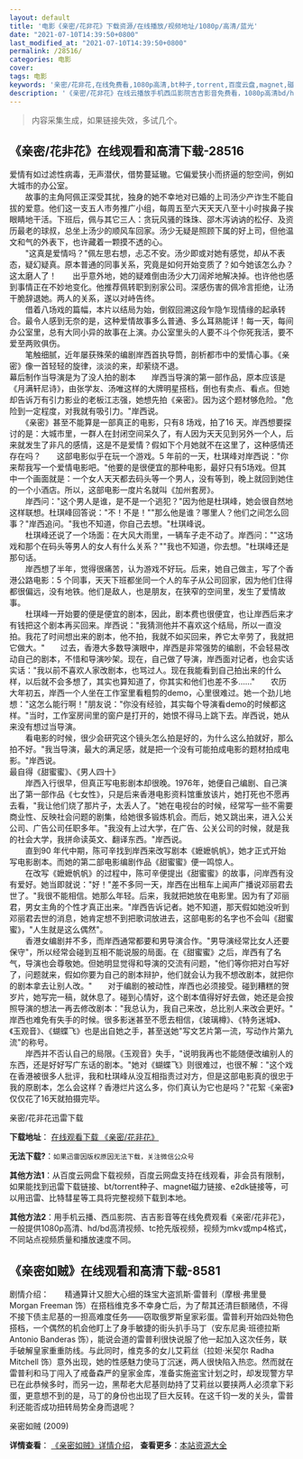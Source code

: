 ```yaml
---
layout: default
title: '电影《亲密/花非花》下载资源/在线播放/视频地址/1080p/高清/蓝光'
date: "2021-07-10T14:39:50+0800"
last_modified_at: "2021-07-10T14:39:50+0800"
permalink: /28516/
categories: 电影
cover:
tags: 电影
keywords: '亲密/花非花,在线免费看,1080p高清,bt种子,torrent,百度云盘,magnet,磁力链,迅雷下载资源'
description: '《亲密/花非花》在线云播放手机西瓜影院吉吉影音免费看，1080p高清bd/hd未删减完整版和tc抢先枪版，mkv/mp4格式，附带bt/torrent种子、magnet/磁力链、百度云盘、网盘资源迅雷下载链接'
---
```


>内容采集生成，如果链接失效，多试几个。


## 《亲密/花非花》在线观看和高清下载-28516

爱情有如过滤性病毒，无声潜伏，借势蔓延辙。它偏爱狭小而挤逼的恕空间，例如大城市的办公室。<br />　　故事的主角阿佩正深受其扰，独身的她不幸地对已婚的上司汤少产诈生不能自拔的爱意。他们这一支五人市务推广小组，每周五至六天天天八至十小时挨鼻子挨眼睛地干活。下班后，佩与其它三人：贪玩风骚的珠珠、邵木泻讷讷的松仔、及资历最老的球叔，总坐上汤少的顺风车回家。汤少无疑是照顾下属的好上司，但他温文和气的外表下，也许藏着一颗摸不透的心。<br />　　"这真是爱情吗？"佩左思右想，忐忑不安。汤少即或对她有感觉，却从不表态，疑幻疑真。原本普通的同事关系，究竟是如何开始变质了？如今她该怎么办？这太磨人了！　　出乎意外地，她的疑难倒由汤少大刀阔斧地解决掉。也许他也感到事情正在不妙地变化。他推荐佩转职到别家公司。深感伤害的佩冷言拒绝，让汤干脆辞退她。两人的关系，遂以对峙告终。<br />　　借着八场戏的篇幅，本片以结局为始，倒叙回溯这段乍隐乍现情缘的起承转合。最令人感到无奈的是，这种爱情故事多么普通、多么耳熟能详！每一天，每间办公室里，总有大同小异的故事在上演。办公室里头的人要不斗个你死我活，要不爱至两败俱伤。<br />　　笔触细腻，近年屡获殊荣的编剧岸西首执导筒，剖析都市中的爱情心事。《亲密》像一首轻轻的旋律，淡淡的来，却萦绕不退。<br />幕后制作当导演是为了没人拍的剧本　　岸西当导演的第一部作品，原本应该是《月满轩尼诗》，由张学友、汤唯这样的大牌明星搭档，倒也有卖点、看点。但她却告诉万有引力影业的老板江志强，她想先拍《亲密》。因为这个题材够危险。"危险到一定程度，对我就有吸引力。"岸西说。<br />　　《亲密》甚至不能算是一部真正的电影，只有8 场戏，拍了16 天。岸西想要探讨的是：大城市里，一群人在封闭空间呆久了，有人因为天天见到另外一个人，后来就发生了非凡的感情，这是不是爱情？假如下个月她就不在这里了，这种感情还存在吗？　　这部电影似乎在玩一个游戏。5 年前的一天，杜琪峰对岸西说："你来帮我写一个爱情电影吧。"他要的是很便宜的那种电影，最好只有5场戏。但其中一个画面就是：一个女人天天都去码头等一个男人，没有等到，晚上就回到她住的一个小酒店。所以，这部电影一度片名就叫《加州套房》。<br />　　岸西问："这个男人是谁，是不是一个逃犯？"因为他是杜琪峰，她会很自然地这样联想。杜琪峰回答说："不！不是！""那么他是谁？哪里人？他们之间怎么回事？"岸西追问。"我也不知道，你自己去想。"杜琪峰说。<br />　　杜琪峰还说了一个场面：在大风大雨里，一辆车子走不动了。岸西问：""这场戏和那个在码头等男人的女人有什么关系？""我也不知道，你去想。"杜琪峰还是那句话。<br />　　岸西想了半年，觉得很痛苦，认为游戏不好玩。后来，她自己做主，写了个香港公路电影：5 个同事，天天下班都坐同一个人的车子从公司回家，因为他们住得都很偏远，没有地铁。他们是敌人，也是朋友，在狭窄的空间里，发生了爱情故事。<br />　　杜琪峰一开始要的便是便宜的剧本，因此，剧本费也很便宜，也让岸西后来才有钱把这个剧本再买回来。岸西说："我猜测他并不喜欢这个结局，所以一直没拍。我花了时间想出来的剧本，他不拍，我就不如买回来，养它太辛劳了，我就把它做大。"　　过去，香港大多数导演眼中，岸西是非常强势的编剧，不会轻易改动自己的剧本，不惜和导演吵架。现在，自己做了导演，岸西面对记者，也会实话实话："我以前不喜欢人家改剧本，也骂过人。现在我能看到自己拍出来的什么样，以后就不会多想了，其实也算知道了，你其实和他们也差不多……"　　农历大年初五，岸西一个人坐在工作室里看粗剪的demo，心里很难过。她一个劲儿地想："这怎么能行啊！"朋友说："你没有经验，其实每个导演看demo的时候都这样。"当时，工作室房间里的窗户是打开的，她恨不得马上跳下去。岸西说，她从来没有想过当导演。<br />　　看电影的时候，很少会研究这个镜头怎么拍是好的，为什么这么拍就好，那么拍不好。"我当导演，最大的满足感，就是把一个没有可能拍成电影的题材拍成电影。"岸西说。<br />最自得《甜蜜蜜》、《男人四十》<br />　　岸西入行很早，但真正写电影剧本却很晚。1976年，她便自己编剧、自己演出了第一部作品《七女性》，只是后来香港电影资料馆重放该片，她打死也不愿再去看，"我让他们烧了那片子，太丢人了。"她在电视台的时候，经常写一些不需要商业性、反映社会问题的剧集，给她很多锻炼机会。而后，她又跳出来，进入公关公司、广告公司任职多年。"我没有上过大学，在广告、公关公司的时候，就是我的社会大学，我拼命读英文、翻译东西。"岸西说。<br />　　直到90 年代中期，陈可辛找到岸西来改写剧本《嬷嬷帆帆》，她才正式开始写电影剧本。而她的第二部电影编剧作品《甜蜜蜜》便一鸣惊人。<br />　　在改写《嬷嬷帆帆》的过程中，陈可辛便提出《甜蜜蜜》的故事，问岸西有没有爱好。她当即就说："好！"差不多同一天，岸西在出租车上闻声广播说邓丽君去世了。"我很不能相信。她那么年轻。后来，我就把她放在电影里。因为有了邓丽君，男女主角的个性才真正出来。"岸西告诉记者。她不知道，那天假如她没听到邓丽君去世的消息，她肯定想不到把歌词放进去，这部电影的名字也不会叫《甜蜜蜜》，"人生就是这么偶然"。<br />　　香港女编剧并不多，而岸西通常都要和男导演合作。"男导演经常比女人还要保守"，所以经常会碰到互相不能说服的局面。在《甜蜜蜜》之后，岸西有了名气，导演也会尊敬她。但她明显觉得和导演的交流有问题，"他们等你把对白写好了，问题就来，假如你要为自己的剧本辩护，他们就会认为我不想改剧本，就把你的剧本拿去让别人改。"　　对于编剧的被动性，岸西也必须接受。碰到糟糕的贺岁片，她写完一稿，就休息了。碰到心情好，这个剧本值得好好去做，她还是会按照导演的想法一再去修改剧本："我总认为，我自己来改，总比别人来改会更好。"　　岸西也难免有失手的时候。很多影迷甚至不愿去相信，《玻璃樽》、《特务迷城》、《玉观音》、《蝴蝶飞》也是出自她之手，甚至送她"写文艺片第一流，写动作片第九流"的称号。<br />　　岸西并不否认自己的局限。《玉观音》失手，"说明我再也不能随便改编别人的东西，还是好好写广东话的剧本。"她对《蝴蝶飞》则很难过，也很不解："这个戏在香港被很多人批评，我和杜琪峰从没互相指责过对方，但是这部电影真的很忠于我的原剧本，怎么会这样？香港烂片这么多，你们真认为它也是吗？"花絮 ·《亲密》仅仅花了16天就拍摄完毕。


亲密/花非花迅雷下载

**下载地址**： [在线观看下载 《亲密/花非花》](https://www.993dy.com//vod-detail-id-19976.html) 


**无法下载?**：`如果迅雷因版权原因无法下载，关注微信公众号 `

**其他方法1**：从百度云网盘下载视频，百度云网盘支持在线观看，非会员有限制，如果能找到迅雷下载链接、bt/torrent种子、magnet磁力链接、e2dk链接等，可以用迅雷、比特彗星等工具将完整视频下载到本地。

**其他方法2**：用手机云播、西瓜影院、吉吉影音等在线免费观看《亲密/花非花》，一般提供1080p高清、hd/bd高清视频、tc抢先版视频，视频为mkv或mp4格式，不同站点视频质量和播放速度不同。


## 《亲密如贼》在线观看和高清下载-8581

剧情介绍：　　精通算计又胆大心细的珠宝大盗凯斯·雷普利（摩根·弗里曼 Morgan Freeman 饰）在搭档维克多不幸身亡后，为了帮其还清巨额赌债，不得不接下债主尼基的一担高难度任务——窃取俄罗斯皇家彩蛋。雷普利开始四处物色搭档，一个偶然的机会他盯上了身手敏捷的街头扒手马丁（安东尼奥·班德拉斯 Antonio Banderas 饰），能说会道的雷普利很快说服了他一起加入这次任务，联手破解皇家重重防线。与此同时，维克多的女儿艾莉丝（拉妲·米契尔 Radha Mitchell 饰）意外出现，她的性感魅力使马丁沉迷，两人很快陷入热恋。然而就在雷普利和马丁闯入了戒备森严的皇家金库，准备实施盗宝计划之时，却发现警方早已在此恭候多时，而另一边，黑帮老大尼基则劫持了艾莉丝以要挟两人必须拿下彩蛋，更意想不到的是，马丁的身份也出现了巨大反转。在这千钧一发的关头，雷普利还能否成功扭转局势全身而退呢？


亲密如贼 (2009)

**详情查看**： [《亲密如贼》详情介绍](/movie/8581/)， **查看更多**：[本站资源大全](/movie/t/all/)

